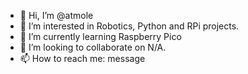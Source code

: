 - 👋 Hi, I’m @atmole
- 👀 I’m interested in Robotics, Python and RPi projects.
- 🌱 I’m currently learning Raspberry Pico
- 💞️ I’m looking to collaborate on N/A.
- 📫 How to reach me: message

<!---
atmole/atmole is a ✨ special ✨ repository because its `README.md` (this file) appears on your GitHub profile.
You can click the Preview link to take a look at your changes.
--->
